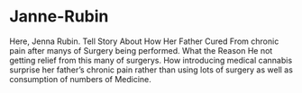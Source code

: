 # Janne-Rubin
Here, Jenna Rubin. Tell Story About How Her Father Cured From chronic pain after manys of Surgery being performed. What the Reason He not getting relief from this many of surgerys. How introducing medical cannabis surprise her father’s chronic pain rather than using lots of surgery as well as consumption of numbers of Medicine.
